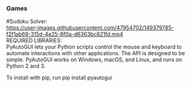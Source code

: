 ### Games
#Sudoku Solver:<br />
https://user-images.githubusercontent.com/47954702/149379785-f2f1ab69-315d-4e25-8f0a-d6363bc821fd.mp4 <br />
REQUIRED LIBRARIES:<br />
PyAutoGUI lets your Python scripts control the mouse and keyboard to automate interactions with other applications. The API is designed to be simple. PyAutoGUI works on Windows, macOS, and Linux, and runs on Python 2 and 3.<br />

To install with pip, run pip install pyautogui
